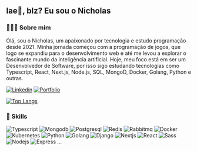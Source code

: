 <h2>Iae👋, blz? Eu sou o Nicholas</h2> 

<h3> 👨🏽‍💻 Sobre mim </h3>

Olá, sou o Nicholas, um apaixonado por tecnologia e estudo programação desde 2021. Minha jornada começou com a programação de jogos, que logo se expandiu para o desenvolvimento web e até me levou a explorar o fascinante mundo da inteligência artificial. Hoje, meu foco está em ser um Desenvolvedor de Software, por isso sigo estudando tecnologias como Typescript, React, Next.js, Node.js, SQL, MongoD, Docker, Golang, Python e outras.

[![Linkedin](https://img.shields.io/badge/LinkedIn-0077B5?style=for-the-badge&logo=linkedin&logoColor=white)](https://www.linkedin.com/in/nick-n)
[![Portfolio](https://img.shields.io/badge/Portfolio-255E63?style=for-the-badge&logo=About.me&logoColor=white)](https://nichol20.github.io/portfolio/)

[![Top Langs](https://github-readme-stats.vercel.app/api/top-langs/?username=nichol20&layout=donut-vertical&langs_count=10&count_private=true&include_all_commits=true&show_icons=true&theme=radical)](https://github.com/nichol20/github-readme-stats)

<h3> 🔧 Skills </h3>

![Typescript](https://img.shields.io/badge/TypeScript-007ACC?style=for-the-badge&logo=typescript&logoColor=white)
![Mongodb](https://img.shields.io/badge/MongoDB-4EA94B?style=for-the-badge&logo=mongodb&logoColor=white)
![Postgresql](https://img.shields.io/badge/PostgreSQL-316192?style=for-the-badge&logo=postgresql&logoColor=white)
![Redis](https://img.shields.io/badge/redis-%23DD0031.svg?&style=for-the-badge&logo=redis&logoColor=white)
![Rabbitmq](https://img.shields.io/badge/rabbitmq-%23FF6600.svg?&style=for-the-badge&logo=rabbitmq&logoColor=white)
![Docker](https://img.shields.io/badge/Docker-2CA5E0?style=for-the-badge&logo=docker&logoColor=white)
![Kubernetes](https://img.shields.io/badge/kubernetes-%23326ce5.svg?style=for-the-badge&logo=kubernetes&logoColor=white)
![Python](https://img.shields.io/badge/Python-FFD43B?style=for-the-badge&logo=python&logoColor=blue)
![Golang](https://img.shields.io/badge/Go-00ADD8?style=for-the-badge&logo=go&logoColor=white)
![Django](https://img.shields.io/badge/django-%23092E20.svg?style=for-the-badge&logo=django&logoColor=white)
![Nextjs](https://img.shields.io/badge/next%20js-000000?style=for-the-badge&logo=nextdotjs&logoColor=white)
![React](https://img.shields.io/badge/React-20232A?style=for-the-badge&logo=react&logoColor=61DAFB)
![Sass](https://img.shields.io/badge/Sass-CC6699?style=for-the-badge&logo=sass&logoColor=white)
![Nodejs](https://img.shields.io/badge/Node%20js-339933?style=for-the-badge&logo=nodedotjs&logoColor=white)
![Express](https://img.shields.io/badge/Express%20js-000000?style=for-the-badge&logo=express&logoColor=white)
...


